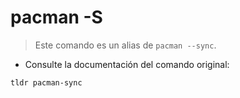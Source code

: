 # pacman -S

> Este comando es un alias de `pacman --sync`.

- Consulte la documentación del comando original:

`tldr pacman-sync`
